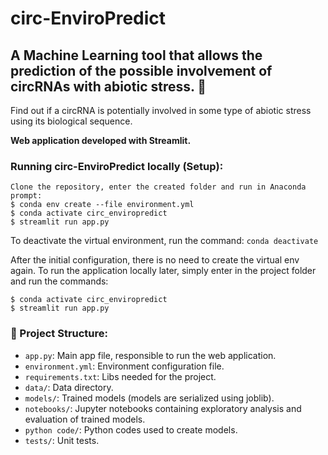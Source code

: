 # circ-EnviroPredict

## A Machine Learning tool that allows the prediction of the possible involvement of circRNAs with abiotic stress. 🧬

Find out if a circRNA is potentially involved in some type of abiotic stress using its biological sequence.

**Web application developed with Streamlit.**

### Running circ-EnviroPredict locally (Setup):
```
Clone the repository, enter the created folder and run in Anaconda prompt:
$ conda env create --file environment.yml
$ conda activate circ_enviropredict
$ streamlit run app.py
```

To deactivate the virtual environment, run the command: `conda deactivate`

After the initial configuration, there is no need to create the virtual env again. To run the application locally later, simply enter in the project folder and run the commands:

```
$ conda activate circ_enviropredict
$ streamlit run app.py
```

### 📁 Project Structure:

- `app.py`: Main app file, responsible to run the web application.
- `environment.yml`: Environment configuration file.
- `requirements.txt`: Libs needed for the project.
- `data/`: Data directory. 
- `models/`: Trained models (models are serialized using joblib).
- `notebooks/`: Jupyter notebooks containing exploratory analysis and evaluation of trained models.
- `python code/`: Python codes used to create models.
- `tests/`: Unit tests.